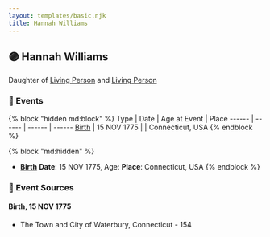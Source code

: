 ```yaml
---
layout: templates/basic.njk
title: Hannah Williams
---
```

## 🟣 Hannah Williams

Daughter of [Living Person](/people/5/55971024) and [Living Person](/people/6/62871690)

### 📆 Events

{% block "hidden md:block" %}
Type | Date | Age at Event | Place
------ | ------ | ------ | ------
[Birth](#event-event-2) | 15 NOV 1775 |  | Connecticut, USA
{% endblock %}

{% block "md:hidden" %}
- **[Birth](#event-event-2)**
**Date**: 15 NOV 1775, Age:
**Place**: Connecticut, USA
{% endblock %}

### 📰 Event Sources

#### <a id="event-event-2"></a> Birth, 15 NOV 1775
* The Town and City of Waterbury, Connecticut  - 154